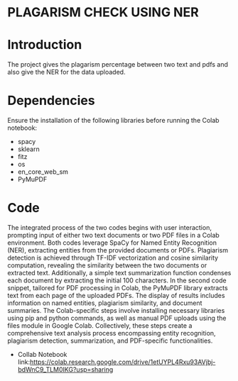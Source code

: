 
# PLAGARISM CHECK USING NER

# Introduction
The project gives the plagarism percentage between two text and pdfs and also give the NER for the data uploaded.

# Dependencies
Ensure the installation of the following libraries before running the Colab notebook:

- spacy
- sklearn
- fitz
- os
- en_core_web_sm
- PyMuPDF

# Code

The integrated process of the two codes begins with user interaction, prompting input of either two text documents or two PDF files in a Colab environment. Both codes leverage SpaCy for Named Entity Recognition (NER), extracting entities from the provided documents or PDFs. Plagiarism detection is achieved through TF-IDF vectorization and cosine similarity computation, revealing the similarity between the two documents or extracted text. Additionally, a simple text summarization function condenses each document by extracting the initial 100 characters. In the second code snippet, tailored for PDF processing in Colab, the PyMuPDF library extracts text from each page of the uploaded PDFs. The display of results includes information on named entities, plagiarism similarity, and document summaries. The Colab-specific steps involve installing necessary libraries using pip and python commands, as well as manual PDF uploads using the files module in Google Colab. Collectively, these steps create a comprehensive text analysis process encompassing entity recognition, plagiarism detection, summarization, and PDF-specific functionalities.

- Collab Notebook link:https://colab.research.google.com/drive/1etUYPL4Rxu93AVjbj-bdWnC9_TLM0IKG?usp=sharing

